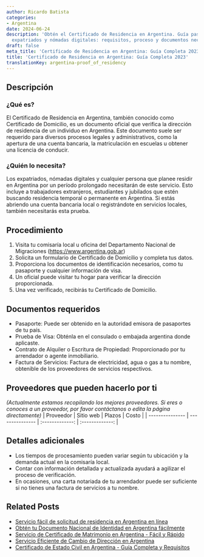 ```yaml
---
author: Ricardo Batista
categories:
- Argentina
date: 2024-06-24
description: 'Obtén el Certificado de Residencia en Argentina. Guía paso a paso para
  expatriados y nómadas digitales: requisitos, proceso y documentos necesarios.'
draft: false
meta_title: 'Certificado de Residencia en Argentina: Guía Completa 2023'
title: 'Certificado de Residencia en Argentina: Guía Completa 2023'
translationKey: argentina-proof_of_residency
---
```



## Descripción
### ¿Qué es?
El Certificado de Residencia en Argentina, también conocido como Certificado de Domicilio, es un documento oficial que verifica la dirección de residencia de un individuo en Argentina. Este documento suele ser requerido para diversos procesos legales y administrativos, como la apertura de una cuenta bancaria, la matriculación en escuelas u obtener una licencia de conducir.

### ¿Quién lo necesita?
Los expatriados, nómadas digitales y cualquier persona que planee residir en Argentina por un período prolongado necesitarán de este servicio. Esto incluye a trabajadores extranjeros, estudiantes y jubilados que estén buscando residencia temporal o permanente en Argentina. Si estás abriendo una cuenta bancaria local o registrándote en servicios locales, también necesitarás esta prueba.

## Procedimiento

1. Visita tu comisaría local u oficina del Departamento Nacional de Migraciones (https://www.argentina.gob.ar)
2. Solicita un formulario de Certificado de Domicilio y completa tus datos.
3. Proporciona los documentos de identificación necesarios, como tu pasaporte y cualquier información de visa.
4. Un oficial puede visitar tu hogar para verificar la dirección proporcionada.
5. Una vez verificado, recibirás tu Certificado de Domicilio.

## Documentos requeridos

- Pasaporte: Puede ser obtenido en la autoridad emisora de pasaportes de tu país.
- Prueba de Visa: Obténla en el consulado o embajada argentina donde aplicaste.
- Contrato de Alquiler o Escritura de Propiedad: Proporcionado por tu arrendador o agente inmobiliario.
- Factura de Servicios: Factura de electricidad, agua o gas a tu nombre, obtenible de los proveedores de servicios respectivos.

## Proveedores que pueden hacerlo por ti
_(Actualmente estamos recopilando los mejores proveedores. Si eres o conoces a un proveedor, por favor contáctanos o edita la página directamente)_
| Proveedor        |     Sitio web     |     Plazos    |       Costo      |
| --------------- | --------------- |  :-------------: | :-------------: |

## Detalles adicionales

- Los tiempos de procesamiento pueden variar según tu ubicación y la demanda actual en la comisaría local.
- Contar con información detallada y actualizada ayudará a agilizar el proceso de verificación.
- En ocasiones, una carta notariada de tu arrendador puede ser suficiente si no tienes una factura de servicios a tu nombre.
## Related Posts

- [Servicio fácil de solicitud de residencia en Argentina en línea](https://tramitit.com/es/guides/argentina/solicitud_de_residencia/)
- [Obtén tu Documento Nacional de Identidad en Argentina fácilmente](https://tramitit.com/es/guides/argentina/documento_nacional_de_identidad/)
- [Servicio de Certificado de Matrimonio en Argentina - Fácil y Rápido](https://tramitit.com/es/guides/argentina/certificado_de_matrimonio/)
- [Servicio Eficiente de Cambio de Dirección en Argentina](https://tramitit.com/es/guides/argentina/cambio_de_domicilio/)
- [Certificado de Estado Civil en Argentina - Guía Completa y Requisitos](https://tramitit.com/es/guides/argentina/solicitud_de_certificado_de_soltería/)